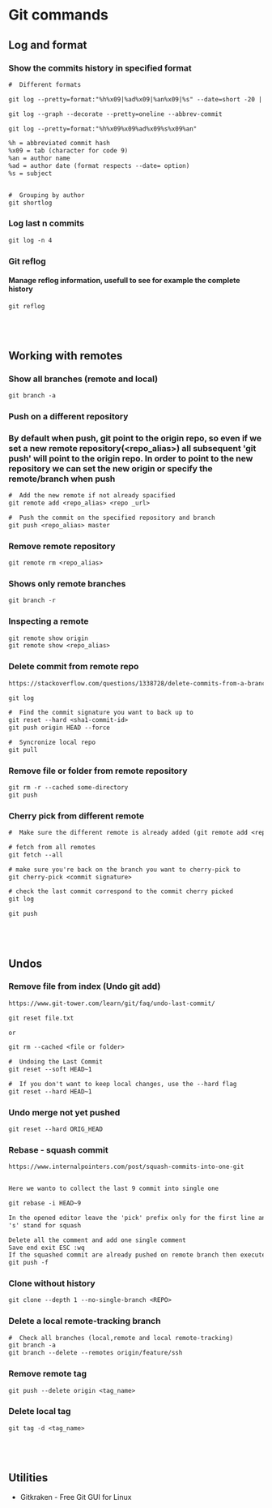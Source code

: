 # Git commands

## Log and format

### Show the commits history in specified format

```txt
#  Different formats

git log --pretty=format:"%h%x09|%ad%x09|%an%x09|%s" --date=short -20 | column -t -s '|'

git log --graph --decorate --pretty=oneline --abbrev-commit

git log --pretty=format:"%h%x09%x09%ad%x09%s%x09%an"

%h = abbreviated commit hash
%x09 = tab (character for code 9)
%an = author name
%ad = author date (format respects --date= option)
%s = subject


#  Grouping by author
git shortlog

```

### Log last n commits

```txt
git log -n 4
```

### Git reflog

#### Manage reflog information, usefull to see for example the complete history

```txt
git reflog
```

<br><br>

## Working with remotes

### Show all branches (remote and local)

```txt
git branch -a
```

### Push on a different repository

### By default when push, git point to the origin repo, so even if we set a new remote repository(<repo_alias>) all subsequent 'git push' will point to the origin repo. In order to point to the new repository we can set the new origin or specify the remote/branch when push

```txt
#  Add the new remote if not already spacified
git remote add <repo_alias> <repo _url>

#  Push the commit on the specified repository and branch
git push <repo_alias> master

```

### Remove remote repository

```txt
git remote rm <repo_alias>
```

### Shows only remote branches

```txt
git branch -r
```

### Inspecting a remote

```txt
git remote show origin
git remote show <repo_alias>
```

### Delete commit from remote repo

```txt
https://stackoverflow.com/questions/1338728/delete-commits-from-a-branch-in-git

git log

#  Find the commit signature you want to back up to
git reset --hard <sha1-commit-id>
git push origin HEAD --force

#  Syncronize local repo
git pull
```

### Remove file or folder from remote repository

```txt
git rm -r --cached some-directory
git push
```

### Cherry pick from different remote

```txt
#  Make sure the different remote is already added (git remote add <repo_alias> <repo _url>)

# fetch from all remotes
git fetch --all

# make sure you're back on the branch you want to cherry-pick to
git cherry-pick <commit signature>

# check the last commit correspond to the commit cherry picked
git log

git push
```

<br><br>

## Undos

### Remove file from index (Undo git add)

```txt
https://www.git-tower.com/learn/git/faq/undo-last-commit/

git reset file.txt

or

git rm --cached <file or folder>

#  Undoing the Last Commit
git reset --soft HEAD~1

#  If you don't want to keep local changes, use the --hard flag
git reset --hard HEAD~1
```

### Undo merge not yet pushed

```txt
git reset --hard ORIG_HEAD
```

### Rebase - squash commit

``` txt
https://www.internalpointers.com/post/squash-commits-into-one-git


Here we wanto to collect the last 9 commit into single one

git rebase -i HEAD~9

In the opened editor leave the 'pick' prefix only for the first line and replace for the last 8 lines the 'pick' in 's' (pick => s) and exit (ESC :wq)
's' stand for squash

Delete all the comment and add one single comment
Save end exit ESC :wq
If the squashed commit are already pushed on remote branch then execute
git push -f
```

### Clone without history

```txt
git clone --depth 1 --no-single-branch <REPO>
```

### Delete a local remote-tracking branch

```txt
#  Check all branches (local,remote and local remote-tracking)
git branch -a
git branch --delete --remotes origin/feature/ssh
```

### Remove remote tag

```txt
git push --delete origin <tag_name>
```

### Delete local tag

```txt
git tag -d <tag_name>
```

<br><br>

## Utilities

* Gitkraken - Free Git GUI for Linux
